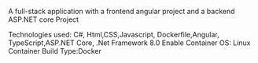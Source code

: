 A full-stack application with a frontend angular project and a backend ASP.NET core Project 

Technologies used: C#, Html,CSS,Javascript, Dockerfile,Angular,
TypeScript,ASP.NET Core,
.Net Framework 8.0
Enable Container 
OS: Linux 
Container Build Type:Docker
